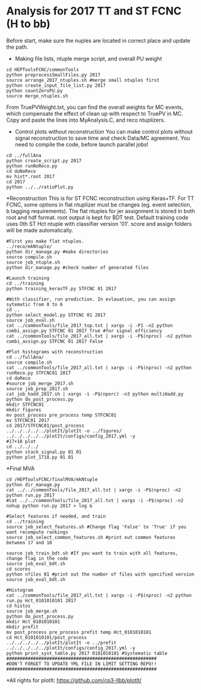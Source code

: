# Analysis for 2017 TT and ST FCNC (H to bb)

Before start, make sure the nuples are located in correct place and update the path.

  * Making file lists, ntuple merge script,  and overall PU weight
```{.Bash}
cd HEPToolsFCNC/commonTools
python preprocessSmallFiles.py 2017 
source arrange_2017_ntuples.sh #merge small ntuples first
python create_input_file_list.py 2017
python countZeroPU.py
source merge_ntuples.sh
```
From TruePVWeight.txt, you can find the overall weights for MC events, which compensate the effect of clean up with respect to TruePV in MC. Copy and paste the lines into MyAnalysis.C, and reco ntuplizers.

  * Control plots without reconstruction
You can make control plots without signal reconstruction to save time and check Data/MC agreement. You need to compile the code, before launch parallel jobs!
```{.Bash}
cd ../fullAna
python create_script.py 2017
python runNoReco.py
cd doNoReco
mv hist*.root 2017
cd 2017
python ../../ratioPlot.py
```
  *Reconstruction
This is for ST FCNC reconstruction using Keras+TF. For TT FCNC, some options in flat ntuplizer must be changes (eg. event selection, b tagging requirements). The flat ntuples for jer assignment is stored in both root and hdf format. root output is kept for BDT test. Default training code uses 0th ST Hct ntuple with classifier version '01'. score and assign folders will be made automatically.
```{.Bash}
#First you make flat ntuples.
../reco/mkNtuple/
python dir_manage.py #make directories
source compile.sh
source job_ntuple.sh
python dir_manage.py #check number of generated files

#Launch training
cd ../training
python training_kerasTF.py STFCNC 01 2017

#With classifier, run prediction. In evlauation, you can assign sytematic from 0 to 6
cd ..
python select_model.py STFCNC 01 2017
source job_eval.sh
cat ../commonTools/file_2017_top.txt | xargs -i -P1 -n2 python combi_assign.py STFCNC 01 2017 True #for signal efficiency
cat ../commonTools/file_2017_all.txt | xargs -i -P$(nproc) -n2 python combi_assign.py STFCNC 01 2017 False

#Plot histograms with reconstruction
cd ../fullAna/
source compile.sh
cat ../commonTools/file_2017_all.txt | xargs -i -P$(nproc) -n2 python runReco.py STFCNC01 2017
cd doReco
#source job_merge_2017.sh
source job_prep_2017.sh
cat job_hadd_2017.sh | xargs -i -P$(nporc) -n3 python multiHadd.py 
python do_post_process.py
mkdir STFCNC01
mkdir figures
mv post_process pre_process temp STFCNC01
mv STFCNC01 2017
cd 2017/STFCNC01/post_process
../../../../../plotIt/plotIt -o ../figures/ ../../../../../plotIt/configs/config_2017.yml -y
#17+18 plot
cd ../../../
python stack_signal.py 01 01
python plot_1718.py 01 01
```
  *Final MVA
```{.Bash}
cd /HEPToolsFCNC/finalMVA/mkNtuple
python dir_manage.py
cat ../../commonTools/file_2017_all.txt | xargs -i -P$(nproc) -n2 python run.py 2017
#cat ../../commonTools/file_2017_all.txt | xargs -i -P$(nproc) -n2 nohup python run.py 2017 > log &

#Select features if needed, and train
cd ../training
source job_select_features.sh #Change flag 'False' to 'True' if you want recompute rankings
source job_select_common_features.sh #print out common features between 17 and 18

source job_train_bdt.sh #If you want to train with all features, change flag in the code
source job_eval_bdt.sh
cd scores
python nfiles 01 #print out the number of files with specified version
source job_eval_bdt.sh

#Histogram
cat ../commonTools/file_2017_all.txt | xargs -i -P$(nproc) -n2 python run.py Hct_0101010101 2017
cd histos
source job_merge.sh
python do_post_process.py
mkdir Hct_0101010101
mkdir prefit
mv post_process pre_process prefit temp Hct_0101010101
cd Hct_0101010101/post_process
../../../../../plotIt/plotIt -o ../prefit ../../../../../plotIt/configs/config_2017.yml -y
python print_syst_table.py 2017 0101010101 #Systematic table
########################################################
#DON'T FORGET TO UPDATE YML FILE IN LIMIT SETTING REPO!!
########################################################
```


  *All rights for plotIt: https://github.com/cp3-llbb/plotIt/
